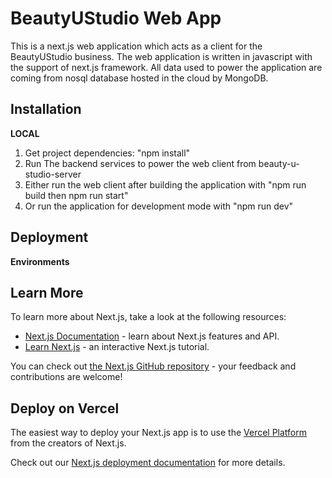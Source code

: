 # BeautyUStudio Web App

This is a next.js web application which acts as a client for the BeautyUStudio business. The web application is written in javascript with the support of next.js framework. All data used to power the application are coming from nosql database hosted in the cloud by MongoDB. 

## Installation

**LOCAL**
1. Get project dependencies: "npm install"
2. Run The backend services to power the web client from beauty-u-studio-server
3. Either run the web client after building the application with "npm run build then npm run start"
4. Or run the application for development mode with "npm run dev"


## Deployment

**Environments**

## Learn More

To learn more about Next.js, take a look at the following resources:

- [Next.js Documentation](https://nextjs.org/docs) - learn about Next.js features and API.
- [Learn Next.js](https://nextjs.org/learn) - an interactive Next.js tutorial.

You can check out [the Next.js GitHub repository](https://github.com/vercel/next.js/) - your feedback and contributions are welcome!

## Deploy on Vercel

The easiest way to deploy your Next.js app is to use the [Vercel Platform](https://vercel.com/import?utm_medium=default-template&filter=next.js&utm_source=create-next-app&utm_campaign=create-next-app-readme) from the creators of Next.js.

Check out our [Next.js deployment documentation](https://nextjs.org/docs/deployment) for more details.
